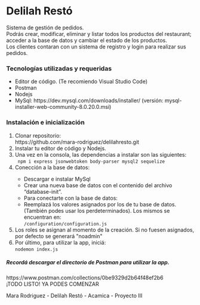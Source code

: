 <h1>Delilah Restó</h1>

<p> Sistema de gestión de pedidos. <br> 
Podrás crear, modificar, eliminar y listar todos los productos del restaurant; acceder a la base de datos y cambiar el estado de los productos. <br>
Los clientes contaran con un sistema de registro y login para realizar sus pedidos. </p>

<h3>Tecnologías utilizadas y requeridas</h3>
<ul>
  <li>Editor de código. (Te recomiendo Visual Studio Code) </li>
  <li>Postman</li>
  <li>Nodejs</li>
  <li>MySql: https://dev.mysql.com/downloads/installer/  (versión: mysql-installer-web-community-8.0.20.0.msi)</li>
</ul>

<h3>Instalación e inicialización</h3> 
<ol>
  <li> Clonar repositorio: <br>https://github.com/mara-rodriguez/delilahresto.git</li>
  <li>Instalar tu editor de código y Nodejs.</li>
  <li>Una vez en la consola, las dependencias a instalar son las siguientes:<br>
  <code> npm i express jsonwebtoken body-parser mysql2 sequelize </code></li>
  <li>Conección a la base de datos:</li> 
      <ul>
        <li>Descargar e instalar MySql</li>
       <li>Crear una nueva base de datos con el contenido del archivo “database-init”.</li>
       <li>Para conectarte con la base de datos:</li>
       <li>Reemplazá los valores asignados por los de tu base de datos. (También podes usar los perdeterminados). Los mismos se encuentran en:<br><code>/configuration/configuration.js</code></li>
      </ul>
  <li>Los roles se asignan al momento de la creación. Si no fuesen asignados, por defecto se generará "noadmin"</li>
  <li>Por último, para utilizar la app, iniciá: <br><code>nodemon index.js</code></li>
</ol>


<h5>Recordá descargar el directorio de Postman para utilizar la app.</h5>
https://www.postman.com/collections/0be9329d2b64f48ef2b6 <br>
¡TODO LISTO! YA PODES COMENZAR


<p>
  Mara Rodriguez - Delilah Restó - Acamica - Proyecto III
</p>
